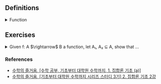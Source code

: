 ## Definitions

<details><summary>Function</summary>

  -  Given two sets A, B, we call $`f : A \rightarrow B`$ is a function, so we have $`S_f \subseteq A \times B \text{ satisfying for each } a \in A, \text{ there exists } b \in B \text{ uniquely such that } (a, b) \in S_f`$. We call A as the domain, B as the codomain, $`Imf = \{ b = f(a) | a \in A \}`$ as the image$`_{range}`$ of f.

![image](images/function_diagram.jpg)

  - Given f: A $\rightarrow$ B a function, and let $`B_1 \subset B`$. $`f^{-1}(B_1) = \{ x \in A | f(x) \in B_1 \}`$ called the inverse image$`_{preimage}`$ of $B_1$ under f.

</details>

## Exercises

<details><summary>Given f: A $\rightarrow$ B a function, let A₁, A₂ ⊆ A, show that ...</summary>

  - <details><summary>f(A₁ ∪ A₂) := {f(x)|x ∈ (A₁ ∪ A₂)} = f(A₁) ∪ f(A₂)</summary>

    $`\begin{flalign}
    \text{Need to show. } &&\\
    \quad (A \cup B)^{\complement} \subseteq A^{\complement} \cap B^{\complement} \:and\: A^{\complement} \cap B^{\complement} \subseteq (A \cup B)^{\complement} &&\\
    \text{Proof.} &&\\
    \quad (A \cup B)^{\complement} &&\\
    \Leftrightarrow \{ x | x \notin (A \cup B) \} &&\\
    \Leftrightarrow \{ x | \neg(x \in (A \cup B)) \} &&\\
    \Leftrightarrow \{ x | \neg(x \in A \:or\: x \in B) \} &&\\
    \Leftrightarrow \{ x | \neg(x \in A) \:and\: \neg(x \in B) \} &&\\
    \Leftrightarrow \{ x | x \notin A \:and\: x \notin B) \} &&\\
    \Leftrightarrow \{ x | x \in A^{\complement} \:and\: x \in B^{\complement}) \} &&\\
    \Leftrightarrow A^{\complement} \cap B^{\complement}
    \end{flalign}`$

    </details>

  - <details><summary>f(A₁ ∩ A₂) ⊆ f(A₁) ∩ f(A₂)</summary>
    
    </details>

</details>

### References

- [수학의 즐거움, \[수학 공부, 기초부터 대학원 수학까지, 1. 집합론 기초 (a)\]](https://youtu.be/9HUk8zays2E?feature=shared)
- [수학의 즐거움, \[기초부터 대학원 수학까지 시리즈 스터디 3기\] 2. 집합론 기초 2강](https://youtu.be/PPYhmRwbEno?feature=shared)
